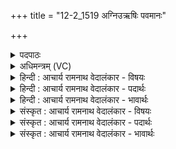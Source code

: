 +++
title = "12-2_1519 अग्निउऋषिः पवमानः"

+++
<details><summary>पदपाठः</summary>

अ꣣ग्निः꣢। ऋ꣡षिः꣢꣯। प꣡व꣢꣯मानः। पा꣡ञ्च꣢꣯जन्यः। पा꣡ञ्च꣢꣯। ज꣣न्यः। पुरो꣡हि꣢तः। पु꣣रः꣢। हि꣣तः। त꣢म्। ई꣣महे। महागय꣢म्। म꣣हा। गय꣢म्। १५१९।
</details>

<details><summary>अधिमन्त्रम् (VC)</summary>

- अग्निः पवमानः
- शतं वैखानसाः
- गायत्री
- षड्जः
</details>

<details><summary>हिन्दी : आचार्य रामनाथ वेदालंकार - विषयः</summary>

अगले मन्त्र में यह गया है कि योग-प्रशिक्षक कैसा हो।
</details>

<details><summary>हिन्दी : आचार्य रामनाथ वेदालंकार - पदार्थः</summary>

पदार्थान्वयभाषाः -  (अग्निः) विद्वान् योगिराज (ऋषिः) परमात्मा का द्रष्टा, (पवमानः) अपने तथा दूसरों के जीवन को पवित्र करनेवाला, (पाञ्चजन्यः) प्राण,अपान,व्यान,उदान,समान रूप पञ्च प्राणों का हितकारी, (पुरोहितः) और योग-प्रशिक्षण के लिए सम्मुख स्थापित होता है। (महागयम्) महाप्राण (तम्) उस योगिराज से हम (ईमहे) योगसिद्धि की याचना करते हैं ॥२॥
</details>

<details><summary>हिन्दी : आचार्य रामनाथ वेदालंकार - भावार्थः</summary>

भावार्थभाषाः -  सिद्ध योगियों के समीप योगाभ्यास करने से योगसाधन में तत्पर शिष्यों की योग-साधना सफल होती है ॥२॥
</details>

<details><summary>संस्कृत : आचार्य रामनाथ वेदालंकार - विषयः</summary>

अथ योगप्रशिक्षकः कीदृशो भवेदित्युच्यते।
</details>

<details><summary>संस्कृत : आचार्य रामनाथ वेदालंकार - पदार्थः</summary>

पदार्थान्वयभाषाः -  (अग्निः) विद्वान् योगिराट् (ऋषिः) परमात्मद्रष्टा, (पवमानः) स्वस्य परेषां च जीवनं पवित्रीकुर्वाणः (पाञ्चजन्यः) पञ्चजनेभ्यः प्राणापानव्यानोदानसमानरूपेभ्यः पञ्चप्राणेभ्यो हितकरः, (पुरोहितः) योगप्रशिक्षणप्रदानाय सम्मुखं स्थापितश्च भवति। (महागयम्) महाप्राणम्।[प्राणा वै गयाः। श० १४।८।१५।७।] (तम्) योगिराजम् वयम् (ईमहे) योगसिद्धिं याचामहे।[ईमहे इति याच्ञाकर्मा। निघं० ३।१९]॥२॥
</details>

<details><summary>संस्कृत : आचार्य रामनाथ वेदालंकार - भावार्थः</summary>

भावार्थभाषाः -  सिद्धयोगिनां सान्निध्ये योगाभ्यासेन योगसाधने तत्पराणां शिष्याणां योगसाधना सफला जायते ॥२॥
</details>